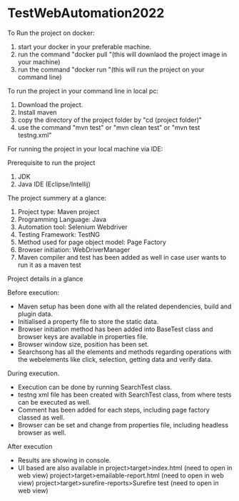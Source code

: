 # TestWebAutomation2022

To Run the project on docker: 
1. start your docker in your preferable machine.
2. run the command "docker pull "(this will downlaod the project image in your machine)
3. run the command "docker run "(this will run the project on your command line)


To run the project in your command line in local pc: 
1. Download the project.
2. Install maven
3. copy the directory of the project folder by "cd (project folder)"
4. use the command "mvn test" or "mvn clean test" or "mvn test testng.xml"



For running the project in your local machine via IDE:

Prerequisite to run the project 
1. JDK
2. Java IDE (Eclipse/Intellij)




The project summery at a glance: 

1. Project type: Maven project
2. Programming Language: Java
3. Automation tool: Selenium Webdriver
4. Testing Framework: TestNG
5. Method used for page object model: Page Factory 
6. Browser initiation: WebDriverManager 
7. Maven compiler and test has been added as well in case user wants to run it as a maven test



Project details in a glance

Before execution:
- Maven setup has been done with all the related dependencies, build and plugin data.
- Initialised a property file to store the static data.
- Browser initiation method has been added into BaseTest class and browser keys are available in properties file.
- Browser window size, position has been set. 
- Searchsong has all the elements and methods regarding operations with the webelements like click, selection, getting data and verify data.


During execution. 
- Execution can be done by running SearchTest class.
- testng xml file has been created with SearchTest class, from where tests can be executed as well.
- Comment has been added for each steps, including page factory classed as well. 
- Browser can be set and change from properties file, including headless browser as well. 

After execution
- Results are showing in console. 
- UI based are also available in 
	project>target>index.html (need to open in web view)
	project>target>emailable-report.html (need to open in web view)
	project>target>surefire-reports>Surefire test (need to open in web view)
